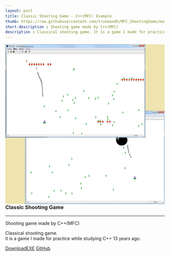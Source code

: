 ```yaml
---
layout: post
title: Classic Shooting Game - C++(MFC) Example
thumb: https://raw.githubusercontent.com/truemaxdh/MFC_ShootingGame/master/512x512.png
short-description : Shooting game made by C++(MFC)
description : Classical shooting game. It is a game I made for practice while studying C++ 13 years ago.
---
```

<img src="https://raw.githubusercontent.com/truemaxdh/MFC_ShootingGame/master/512x512.png" align="left" class="img">
<h3>Classic Shooting Game</h3>
<hr>
<p>Shooting game made by C++(MFC)</p>
<p class="detail">
  Classical shooting game.<br>
  It is a game I made for practice while studying C++ 13 years ago.<br>

  <a href="https://github.com/truemaxdh/MFC_ShootingGame/blob/master/Release/ShootingGame.exe?raw=true" class="cta">DownloadEXE</a>
  <a href="https://github.com/truemaxdh/MFC_ShootingGame/" class="cta">GitHub</a>
</p>

